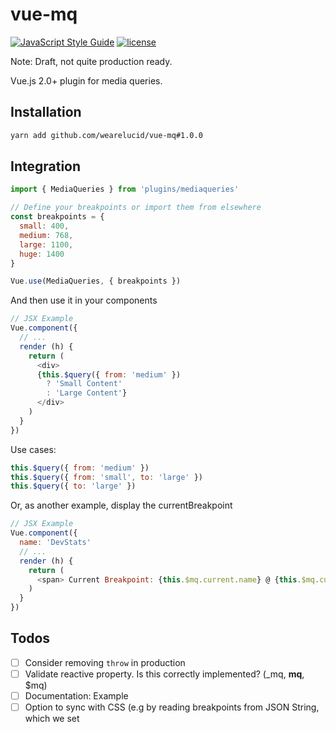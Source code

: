 # vue-mq
[![JavaScript Style Guide](https://img.shields.io/badge/code_style-standard-brightgreen.svg)](https://standardjs.com) [![license](https://img.shields.io/badge/license-MIT-red.svg)](https://choosealicense.com/licenses/mit/)


Note: Draft, not quite production ready.

Vue.js 2.0+ plugin for media queries.


## Installation

```bash
yarn add github.com/wearelucid/vue-mq#1.0.0
```

## Integration

```javascript
import { MediaQueries } from 'plugins/mediaqueries'

// Define your breakpoints or import them from elsewhere
const breakpoints = {
  small: 400,
  medium: 768,
  large: 1100,
  huge: 1400
}

Vue.use(MediaQueries, { breakpoints })

```

And then use it in your components
```javascript
// JSX Example
Vue.component({
  // ...
  render (h) {
    return (
      <div>
      {this.$query({ from: 'medium' })
        ? 'Small Content'
        : 'Large Content'}
      </div>
    )
  }
})
```

Use cases:
```javascript
this.$query({ from: 'medium' })
this.$query({ from: 'small', to: 'large' })
this.$query({ to: 'large' })
```

Or, as another example, display the currentBreakpoint
```javascript
// JSX Example
Vue.component({
  name: 'DevStats'
  // ...
  render (h) {
    return (
      <span> Current Breakpoint: {this.$mq.current.name} @ {this.$mq.current.value}px </span>
    )
  }
})
```

## Todos
- [ ] Consider removing `throw` in production
- [ ] Validate reactive property. Is this correctly implemented? (_mq, __mq__, $mq)
- [ ] Documentation: Example
- [ ] Option to sync with CSS (e.g by reading breakpoints from JSON String, which we set <title>'s font-size property)
- [ ] Implement alternative way to pass in breakpoints
- [ ] Tests
- [ ] Npm Compat
- [ ] Consider using [matchMedia](https://developer.mozilla.org/en/docs/Web/API/Window/matchMedia) which is [polyfillable](https://github.com/paulirish/matchMedia.js)

## Browser Support
IE9+ ([See clientWidth](https://tylercipriani.com/blog/2014/07/12/crossbrowser-javascript-scrollbar-detection/))

## License
[MIT](LICENSE)

